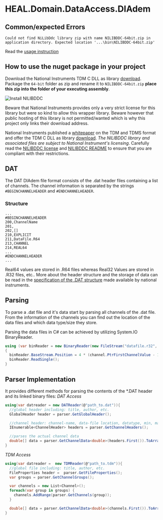 # HEAL.Domain.DataAccess.DIAdem

## Common/expected Errors
`Could not find NiLibDdc library zip with name NILIBDDC-64bit.zip in application directory. Expected location '...\bin\NILIBDDC-64bit.zip'`

Read the [usage instruction](#how-to-use-the-nuget-package-in-your-project)

## How to use the nuget package in your project


Download the National Instruments TDM C DLL as library [download](https://www.ni.com/content/dam/web/product-documentation/c_dll_tdm.zip). Package the `64-bit` folder as zip and rename it to `NILIBDDC-64bit.zip` **place this zip into the folder of your executing assembly**.

![Install NILIBDDC](img/InstallNILIBDDC.gif)

Beware that National Instruments provides only a very strict license for this library but were so kind to allow this wrapper library. Beware however that public hosting of this library is not permitted/wanted which is why this project only links their download address.

National Instruments published a [whitepaper](http://www.ni.com/white-paper/3727/en/#toc4) on the TDM and TDMS format and offer the TDM C DLL as library [download](https://www.ni.com/content/dam/web/product-documentation/c_dll_tdm.zip). *The NILIBDDC library and associated files are subject to National Instrument's licensing*. Carefully read the [NILIBDDC license](src\HEAL.Domain.DataAccess.DIAdem\license.rtf) and [NILIBDDC README](src\HEAL.Domain.DataAccess.DIAdem\README.txt) to ensure that you are compliant with their restrictions.

## DAT
The DAT DIAdem file format consists of the .dat header files containing a list of channels. The channel information is separated by the strings `#BEGINCHANNELHEADER` and `#ENDCHANNELHEADER`.

### Structure
```
...
#BEGINCHANNELHEADER
200,ChannelName
201,
202,[]
210,EXPLICIT
211,DataFile.R64
213,CHANNEL
214,REAL64
...
#ENDCHANNELHEADER
...
```
Real64 values are stored in .R64 files whereas Real32 Values are stored in .R32 files, etc.. More about the header structure and the storage of data can be read in the [specification of the .DAT structure](http://digital.ni.com/public.nsf/allkb/7c72161d9b13ef1086256ce8007f570b/$FILE/dmheader.pdf) made available by national instruments.

## Parsing
To parse a .dat file and it's data start by parsing all channels of the .dat file. From the information of the channels you can find out the location of the data files and which data type/size they store. 

Parsing the data files in C# can be achieved by utilizing System.IO BinaryReader.
```csharp
using (var binReader = new BinaryReader(new FileStream("datafile.r32", FileMode.Open)))
{
  binReader.BaseStream.Position = 4 * (channel.PtrFirstChannelValue - 1);
  binReader.ReadSingle();
}
```

## Parser Implementation
It provides different methods for parsing the contents of the *.DAT header and its linked binary files:
*DAT Access*
```C#
using(var datreader = new DATReader(@"path_to.dat")){
  //global header including: title, author, etc.
  GlobalHeader header = parser.GetGlobalHeader();

  //channel header: channel-name, data-file location, datatype, min, max
  IEnumerable<ChannelHeader> headers = parser.GetChannelHeaders();

  //parses the actual channel data
  double[] data = parser.GetChannelData<double>(headers.First()).ToArray();
}
```

*TDM Access*
```C#
using(var datreader =  new TDMReader(@"path_to.tdm")){
  //global file including: title, author, etc.
  FileProperties header =  parser.GetFileProperties();
  var groups = parser.GetChannelGroups();

  var channels = new List<Channel>();
  foreach(var group in groups) {
    channels.AddRange(parser.GetChannels(group));
  }

  double[] data = parser.GetChannelData<double>(channels.First()).ToArray();
}
```